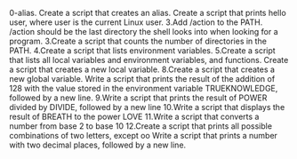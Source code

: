 0-alias. Create a script that creates an alias.
Create a script that prints hello user, where user is the current Linux user.
3.Add /action to the PATH. /action should be the last directory the shell looks into when looking for a program.
3.Create a script that counts the number of directories in the PATH.
4.Create a script that lists environment variables.
5.Create a script that lists all local variables and environment variables, and functions.
Create a script that creates a new local variable.
8.Create a script that creates a new global variable.
Write a script that prints the result of the addition of 128 with the value stored in the environment variable TRUEKNOWLEDGE, followed by a new line.
9.Write a script that prints the result of POWER divided by DIVIDE, followed by a new line
10.Write a script that displays the result of BREATH to the power LOVE
11.Write a script that converts a number from base 2 to base 10
12.Create a script that prints all possible combinations of two letters, except oo
Write a script that prints a number with two decimal places, followed by a new line.
